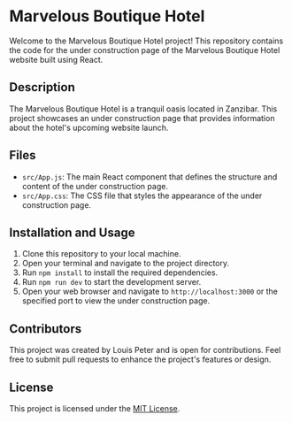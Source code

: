 # Marvelous Boutique Hotel

Welcome to the Marvelous Boutique Hotel project! This repository contains the code for the under construction page of the Marvelous Boutique Hotel website built using React.

## Description

The Marvelous Boutique Hotel is a tranquil oasis located in Zanzibar. This project showcases an under construction page that provides information about the hotel's upcoming website launch.

## Files

- `src/App.js`: The main React component that defines the structure and content of the under construction page.
- `src/App.css`: The CSS file that styles the appearance of the under construction page.

## Installation and Usage

1. Clone this repository to your local machine.
2. Open your terminal and navigate to the project directory.
3. Run `npm install` to install the required dependencies.
4. Run `npm run dev` to start the development server.
5. Open your web browser and navigate to `http://localhost:3000` or the specified port to view the under construction page.

## Contributors

This project was created by Louis Peter and is open for contributions. Feel free to submit pull requests to enhance the project's features or design.

## License

This project is licensed under the [MIT License](LICENSE).

